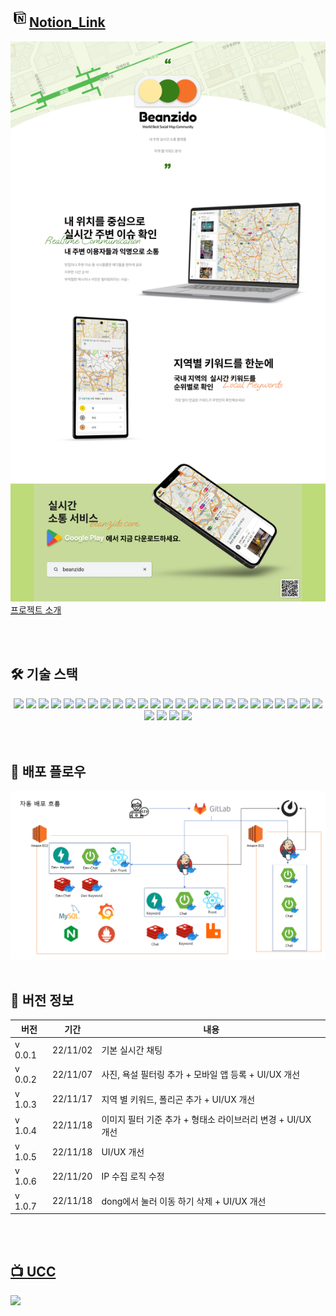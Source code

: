 ## [<img src="./resource/notion.png"  width="30" height="30"/>Notion_Link](https://stupendous-drill-2ee.notion.site/Beanzido-8e427f79be4749aa919ec58e7420bf3c)

[<img src="./resource/프로젝트소개.png"/>프로젝트 소개](https://stupendous-drill-2ee.notion.site/Beanzido-8e427f79be4749aa919ec58e7420bf3c)


<br>
<br>

## 🛠️ 기술 스택

<div align=center> 
  <img src="https://img.shields.io/badge/python-3670A0?style=for-the-badge&logo=python&logoColor=white"> 
  <img src="https://img.shields.io/badge/java-007396?style=for-the-badge&logo=java&logoColor=white">  
  <img src="https://img.shields.io/badge/mysql-4479A1?style=for-the-badge&logo=mysql&logoColor=white"> 
  <img src="https://img.shields.io/badge/springboot-6DB33F?style=for-the-badge&logo=springboot&logoColor=white"> 
  <img src="https://img.shields.io/badge/FastAPI-005571?style=for-the-badge&logo=fastapi">  
  <img src="https://img.shields.io/badge/-rabbitmq-FF6600?style=for-the-badge&logo=rabbitmq&logoColor=white">
  <img src="https://img.shields.io/badge/-Grafana-F46800?style=for-the-badge&logo=Grafana&logoColor=white">
  <img src="https://img.shields.io/badge/html5-E34F26?style=for-the-badge&logo=html5&logoColor=white"> 
  <img src="https://img.shields.io/badge/sass-CC6699?style=for-the-badge&logo=sass&logoColor=white">
  <img src="https://img.shields.io/badge/typescript-3178C6?style=for-the-badge&logo=typescript&logoColor=white">
  <img src="https://img.shields.io/badge/pwa-5A0FC8?style=for-the-badge&logo=pwa&logoColor=black">
  <img src="https://img.shields.io/badge/javascript-F7DF1E?style=for-the-badge&logo=javascript&logoColor=black"> 
  <img src="https://img.shields.io/badge/react-61DAFB?style=for-the-badge&logo=react&logoColor=black"> 
  <img src="https://img.shields.io/badge/ReactRouter-CA4245?style=for-the-badge&logo=reactrouter&logoColor=white">
  <img src="https://img.shields.io/badge/Recoil-593D88?style=for-the-badge&logo=recoil&logoColor=white">
  <img src="https://img.shields.io/badge/Node.js-43853D?style=for-the-badge&logo=node.js&logoColor=white">
  <img src="https://img.shields.io/badge/gitlab-FC6D26?style=for-the-badge&logo=gitlab&logoColor=white">
  <img src="https://img.shields.io/badge/git-F05032?style=for-the-badge&logo=git&logoColor=white">
  <img src="https://img.shields.io/badge/notion-CA4245?style=for-the-badge&logo=notion&logoColor=white">
  <img src="https://img.shields.io/badge/docker-%230db7ed.svg?style=for-the-badge&logo=docker&logoColor=white">
  <img src="https://img.shields.io/badge/redis-%23DD0031.svg?style=for-the-badge&logo=redis&logoColor=white">
  <img src="https://img.shields.io/badge/jenkins-%232C5263.svg?style=for-the-badge&logo=jenkins&logoColor=white">
  <img src="https://img.shields.io/badge/nginx-%23009639.svg?style=for-the-badge&logo=nginx&logoColor=white"> 
  <img src="https://img.shields.io/badge/-amazons3-569A31?style=for-the-badge&logo=amazons3&logoColor=white">
  <img src="https://img.shields.io/badge/-GoogleAnalytics-E37400?style=for-the-badge&logo=GoogleAnalytics&logoColor=white">
  <img src="https://img.shields.io/badge/-Prometheus-E6522C?style=for-the-badge&logo=Prometheus&logoColor=white">
  <img src="https://img.shields.io/badge/-ApacheJMeter-D22128?style=for-the-badge&logo=ApacheJMeter&logoColor=white">
  <img src="https://img.shields.io/badge/-AmazonEC2-FF9900?style=for-the-badge&logo=AmazonEC2&logoColor=white">
  <img src="https://img.shields.io/badge/-Jira-0052CC?style=for-the-badge&logo=Jira&logoColor=white">

<br>
</div>

<br>
<br>

## 🚀 배포 플로우
<img src="./resource/배포흐름.png"/>



<br>
<br>

## :triangular_flag_on_post: 버전 정보
|버전|기간|내용|
|------|---|---|
|v 0.0.1|22/11/02|기본 실시간 채팅|
|v 0.0.2|22/11/07|사진, 욕설 필터링 추가 + 모바일 앱 등록 + UI/UX 개선|
|v 1.0.3|22/11/17|지역 별 키워드, 폴리곤 추가 + UI/UX 개선|
|v 1.0.4|22/11/18|이미지 필터 기준 추가 + 형태소 라이브러리 변경 + UI/UX 개선|
|v 1.0.5|22/11/18|UI/UX 개선|
|v 1.0.6|22/11/20|IP 수집 로직 수정|
|v 1.0.7|22/11/18|dong에서 눌러 이동 하기 삭제 + UI/UX 개선|


<br>
<br>

## [:tv: UCC](https://www.youtube.com/watch?v=w2W9CDbPXj0)
<img src="./exec/자율PJT_서울_2반_A206_UCC경진대회.mp4"  controls></img>
